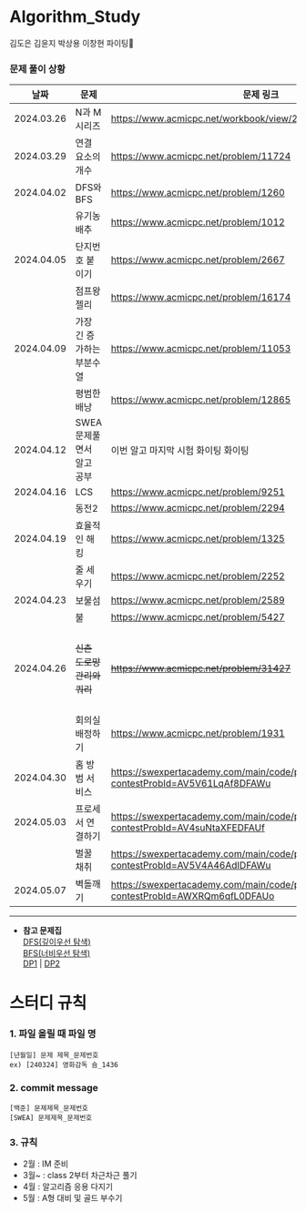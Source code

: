 # Algorithm_Study
김도은 김윤지 박상용 이창현
파이팅🍕

### 문제 풀이 상황
| 날짜 | 문제 | 문제 링크 | 비고 |
|--------|------|-------|-------|
| 2024.03.26 | N과 M 시리즈 | https://www.acmicpc.net/workbook/view/2052 | 조합, 순열 |
| 2024.03.29 | 연결 요소의 개수 | https://www.acmicpc.net/problem/11724 | DFS,BFS |
| 2024.04.02 | DFS와 BFS | https://www.acmicpc.net/problem/1260 |   |
|            | 유기농 배추 | https://www.acmicpc.net/problem/1012 |  |
| 2024.04.05 | 단지번호 붙이기 | https://www.acmicpc.net/problem/2667 |    |
|            | 점프왕 젤리 | https://www.acmicpc.net/problem/16174 |    |
| 2024.04.09 | 가장 긴 증가하는 부분수열 | https://www.acmicpc.net/problem/11053 | DP |
|            | 평범한 배낭 | https://www.acmicpc.net/problem/12865 |    |
| 2024.04.12 | SWEA 문제풀면서 알고 공부 | 이번 알고 마지막 시험 화이팅 화이팅 |
| 2024.04.16 | LCS | https://www.acmicpc.net/problem/9251 |    |
|            | 동전2 | https://www.acmicpc.net/problem/2294 |    |
| 2024.04.19 | 효율적인 해킹 | https://www.acmicpc.net/problem/1325 | 그래프의 표현 |
|            | 줄 세우기 | https://www.acmicpc.net/problem/2252 |  그래프(위상 정렬)  |
| 2024.04.23 | 보물섬 | https://www.acmicpc.net/problem/2589 |          |
|            | 불 | https://www.acmicpc.net/problem/5427 |        |
| 2024.04.26 | ~~신촌 도로망 관리와 쿼리~~ | ~~https://www.acmicpc.net/problem/31427~~ | ~~크루스칼과 프림(**플레티넘 - 창현님께 물어보기)~~ |
|            | 회의실 배정하기 | https://www.acmicpc.net/problem/1931 | 그리디 |
| 2024.04.30 | 홈 방범 서비스 | https://swexpertacademy.com/main/code/problem/problemDetail.do?contestProbId=AV5V61LqAf8DFAWu |  역량테스트 A형  |
| 2024.05.03 | 프로세서 연결하기 | https://swexpertacademy.com/main/code/problem/problemDetail.do?contestProbId=AV4suNtaXFEDFAUf |        |
|            | 벌꿀 채취 | https://swexpertacademy.com/main/code/problem/problemDetail.do?contestProbId=AV5V4A46AdIDFAWu |     [쉬운 벌꿀채취](https://swexpertacademy.com/main/code/userProblem/userProblemDetail.do?contestProbId=AWIakQe6tToDFAVH)     |
| 2024.05.07 | 벽돌깨기 | https://swexpertacademy.com/main/code/problem/problemDetail.do?contestProbId=AWXRQm6qfL0DFAUo |        |
---------------------------------------------------

* **참고 문제집** <br>
[DFS(깊이우선 탐색)](https://www.acmicpc.net/problemset?sort=ac_desc&algo=127) <br>
[BFS(너비우선 탐색)](https://www.acmicpc.net/problemset?sort=ac_desc&algo=126) <br>
[DP1](https://www.acmicpc.net/workbook/view/7836) | [DP2](https://www.acmicpc.net/problemset?sort=ac_desc&algo=25) <br>


# 스터디 규칙
### 1. 파일 올릴 때 파일 명
```
[년월일] 문제 제목_문제번호
ex) [240324] 영화감독 숌_1436
```
### 2. commit message
```
[백준] 문제제목_문제번호
[SWEA] 문제제목_문제번호
```
### 3. 규칙
* 2월 : IM 준비
* 3월~ : class 2부터 차근차근 풀기
* 4월 : 알고리즘 응용 다지기
* 5월 : A형 대비 및 골드 부수기


